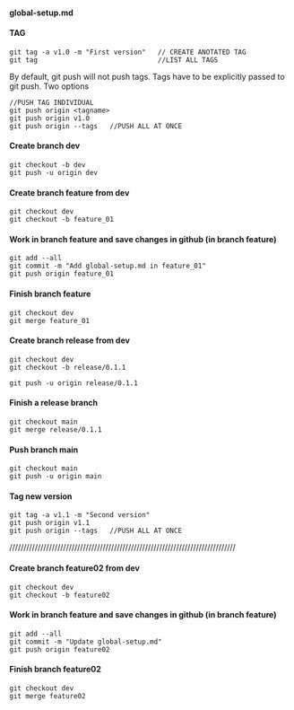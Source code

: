 #### global-setup.md

#### TAG
```
git tag -a v1.0 -m "First version"   // CREATE ANOTATED TAG
git tag 							 //LIST ALL TAGS
```
By default, git push will not push tags. 
Tags have to be explicitly passed to git push. Two options
```
//PUSH TAG INDIVIDUAL
git push origin <tagname>
git push origin v1.0
git push origin --tags   //PUSH ALL AT ONCE
```
#### Create branch dev
```
git checkout -b dev
git push -u origin dev
```
#### Create branch feature from dev
```
git checkout dev
git checkout -b feature_01
```
#### Work in branch feature and save changes in github (in branch feature)
```
git add --all
git commit -m "Add global-setup.md in feature_01"	
git push origin feature_01
```
#### Finish branch feature 
```
git checkout dev
git merge feature_01
```

#### Create branch release from dev
```
git checkout dev
git checkout -b release/0.1.1

git push -u origin release/0.1.1
```
#### Finish a release branch
```
git checkout main
git merge release/0.1.1
```

#### Push branch main
```
git checkout main
git push -u origin main
```
#### Tag new version
```
git tag -a v1.1 -m "Second version"  
git push origin v1.1
git push origin --tags   //PUSH ALL AT ONCE
```
////////////////////////////////////////////////////////////////////////////////

#### Create branch feature02 from dev
```
git checkout dev
git checkout -b feature02
```
#### Work in branch feature and save changes in github (in branch feature)
```
git add --all
git commit -m "Update global-setup.md"	
git push origin feature02
```
#### Finish branch feature02 
```
git checkout dev
git merge feature02
```
